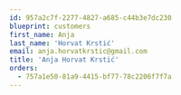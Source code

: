 ```yaml
---
id: 957a2c7f-2277-4827-a685-c44b3e7dc230
blueprint: customers
first_name: Anja
last_name: 'Horvat Krstić'
email: anja.horvatkrstic@gmail.com
title: 'Anja Horvat Krstić'
orders:
  - 757a1e50-81a9-4415-bf77-78c2206f7f7a
---
```

